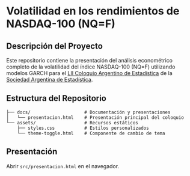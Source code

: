 # Volatilidad en los rendimientos de NASDAQ-100 (NQ=F)

## Descripción del Proyecto

Este repositorio contiene la presentación del análisis econométrico completo de la volatilidad del índice NASDAQ-100 (NQ=F) utilizando modelos GARCH para el [LII Coloquio Argentino de Estadística](https://curso-de-admisi-n-especial-jee-2024--dbulloni.on.websim.ai/#inicio) de la [Sociedad Argentina de Estadística](https://www.s-a-e.org.ar).

## Estructura del Repositorio

```
├── docs/                    # Documentación y presentaciones
│   └── presentacion.html    # Presentación principal del coloquio
└── assets/                  # Recursos estáticos
    ├── styles.css           # Estilos personalizados
    └── theme-toggle.html    # Componente de cambio de tema
```

## Presentación

Abrir `src/presentacion.html` en el navegador.
